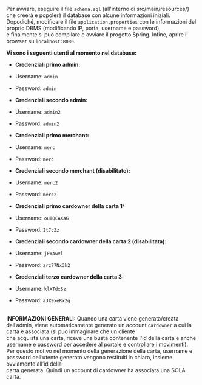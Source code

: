 Per avviare, eseguire il file `schema.sql` (all'interno di src/main/resources/) che creerà e popolerà il database con alcune informazioni iniziali.  
Dopodiché, modificare il file `application.properties` con le informazioni del proprio DBMS (modificando IP, porta, username e password),  
e finalmente si può compilare e avviare il progetto Spring. Infine, aprire il browser su `localhost:8080`.

**Vi sono i seguenti utenti al momento nel database:**

- **Credenziali primo admin:**
- Username: `admin`
- Password: `admin`

- **Credenziali secondo admin:**
- Username: `admin2`
- Password: `admin2`

- **Credenziali primo merchant:**
- Username: `merc`
- Password: `merc`

- **Credenziali secondo merchant (disabilitato):**
- Username: `merc2`
- Password: `merc2`

- **Credenziali primo cardowner della carta 1:**
- Username: `ouTQCAXAG`
- Password: `It7cZz`

- **Credenziali secondo cardowner della carta 2 (disabilitata):**
- Username: `jFWAwVl`
- Password: `zrz77Nx3k2`

- **Credenziali terzo cardowner della carta 3:**
- Username: `klXTdxSz`
- Password: `aJX9xeRx2g`

\
**INFORMAZIONI GENERALI:**
Quando una carta viene generata/creata dall’admin, viene automaticamente generato un account `cardowner` a cui la carta è associata (si può immaginare che un cliente  
che acquista una carta, riceve una busta contenente l'id della carta e anche username e password per accedere al portale e controllare i movimenti).  
Per questo motivo nel momento della generazione della carta, username e password dell’utente generato vengono restituiti in chiaro, insieme ovviamente all’id della  
carta generata. Quindi un account di cardowner ha associata una SOLA carta.
